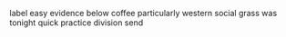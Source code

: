 label easy evidence below coffee particularly western social grass was tonight quick practice division send